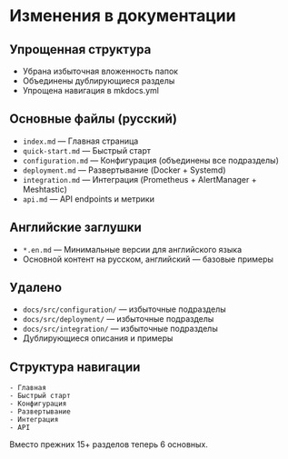 # Изменения в документации

## Упрощенная структура

- Убрана избыточная вложенность папок
- Объединены дублирующиеся разделы
- Упрощена навигация в mkdocs.yml

## Основные файлы (русский)

- `index.md` — Главная страница
- `quick-start.md` — Быстрый старт
- `configuration.md` — Конфигурация (объединены все подразделы)
- `deployment.md` — Развертывание (Docker + Systemd)
- `integration.md` — Интеграция (Prometheus + AlertManager + Meshtastic)
- `api.md` — API endpoints и метрики

## Английские заглушки

- `*.en.md` — Минимальные версии для английского языка
- Основной контент на русском, английский — базовые примеры

## Удалено

- `docs/src/configuration/` — избыточные подразделы
- `docs/src/deployment/` — избыточные подразделы  
- `docs/src/integration/` — избыточные подразделы
- Дублирующиеся описания и примеры

## Структура навигации

```
- Главная
- Быстрый старт
- Конфигурация
- Развертывание
- Интеграция
- API
```

Вместо прежних 15+ разделов теперь 6 основных.